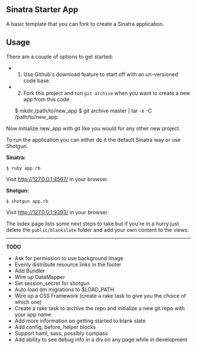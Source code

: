 Sinatra Starter App
-------------------

A basic template that you can fork to create a Sinatra application.

Usage
-----

There are a couple of options to get started:

* 1. Use Github's download feature to start off with an un-versioned code base.
* 2. Fork this project and run `git archive` when you want to create a new app from this code

    $ mkdir /path/to/new_app
    $ git archive master | tar -x -C /path/to/new_app

Now initialize new_app with git like you would for any other new project.

To run the application you can either do it the default Sinatra way or use Shotgun.

**Sinatra:**

    $ ruby app.rb

Visit http://127.0.0.1:4567/ in your browser.

**Shotgun:**

    $ shotgun app.rb

Visit http://127.0.0.1:9393/ in your browser.

The index page lists some next steps to take but if you're in a hurry just delete the `public/blankslate` folder and add your own content to the views.

----

**TODO**

* Ask for permission to use background image
* Evenly distribute resource links in the footer
* Add Bundler
* Wire up DataMapper
* Set session_secret for shotgun
* Auto load dm migrations to $LOAD_PATH
* Wire up a CSS Framework (create a rake task to give you the choice of which one)
* Create a rake task to archive the repo and initialize a new git repo with your app name
* Add more information on getting started to blank slate
* Add config, before, helper blocks
* Support haml, sass, possibly compass
* Add ability to see debug info in a div on any page while in development